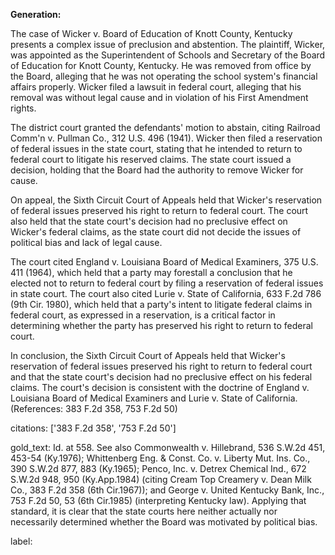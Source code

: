 **Generation:**



The case of Wicker v. Board of Education of Knott County, Kentucky presents a complex issue of preclusion and abstention. The plaintiff, Wicker, was appointed as the Superintendent of Schools and Secretary of the Board of Education for Knott County, Kentucky. He was removed from office by the Board, alleging that he was not operating the school system's financial affairs properly. Wicker filed a lawsuit in federal court, alleging that his removal was without legal cause and in violation of his First Amendment rights.

The district court granted the defendants' motion to abstain, citing Railroad Comm'n v. Pullman Co., 312 U.S. 496 (1941). Wicker then filed a reservation of federal issues in the state court, stating that he intended to return to federal court to litigate his reserved claims. The state court issued a decision, holding that the Board had the authority to remove Wicker for cause.

On appeal, the Sixth Circuit Court of Appeals held that Wicker's reservation of federal issues preserved his right to return to federal court. The court also held that the state court's decision had no preclusive effect on Wicker's federal claims, as the state court did not decide the issues of political bias and lack of legal cause.

The court cited England v. Louisiana Board of Medical Examiners, 375 U.S. 411 (1964), which held that a party may forestall a conclusion that he elected not to return to federal court by filing a reservation of federal issues in state court. The court also cited Lurie v. State of California, 633 F.2d 786 (9th Cir. 1980), which held that a party's intent to litigate federal claims in federal court, as expressed in a reservation, is a critical factor in determining whether the party has preserved his right to return to federal court.

In conclusion, the Sixth Circuit Court of Appeals held that Wicker's reservation of federal issues preserved his right to return to federal court and that the state court's decision had no preclusive effect on his federal claims. The court's decision is consistent with the doctrine of England v. Louisiana Board of Medical Examiners and Lurie v. State of California. (References: 383 F.2d 358, 753 F.2d 50)



citations: ['383 F.2d 358', '753 F.2d 50']

gold_text: Id. at 558. See also Commonwealth v. Hillebrand, 536 S.W.2d 451, 453-54 (Ky.1976); Whittenberg Eng. & Const. Co. v. Liberty Mut. Ins. Co., 390 S.W.2d 877, 883 (Ky.1965); Penco, Inc. v. Detrex Chemical Ind., 672 S.W.2d 948, 950 (Ky.App.1984) (citing Cream Top Creamery v. Dean Milk Co., 383 F.2d 358 (6th Cir.1967)); and George v. United Kentucky Bank, Inc., 753 F.2d 50, 53 (6th Cir.1985) (interpreting Kentucky law). Applying that standard, it is clear that the state courts here neither actually nor necessarily determined whether the Board was motivated by political bias.

label: 